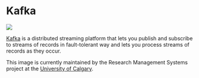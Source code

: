 # Kafka

[![](https://images.microbadger.com/badges/image/ucalgary/kafka.svg)](https://microbadger.com/images/ucalgary/kafka)

[Kafka](https://kafka.apache.org) is a distributed streaming platform that lets you publish and subscribe to streams of records in fault-tolerant way and lets you process streams of records as they occur.

This image is currently maintained by the Research Management Systems project at the [University of Calgary](http://www.ucalgary.ca/).
